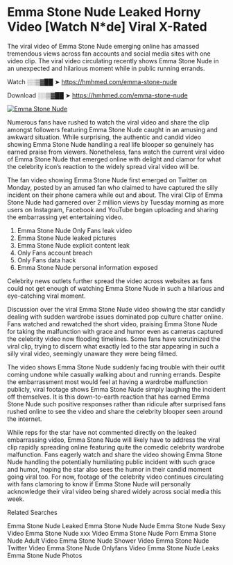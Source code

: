 ﻿# Emma Stone Nude Leaked Horny Video [Watch N*de] Viral X-Rated

The viral video of ﻿Emma Stone Nude emerging online has amassed tremendous views across fan accounts and social media sites with one video clip. The viral video circulating recently shows ﻿Emma Stone Nude in an unexpected and hilarious moment while in public running errands. 

Watch ░░▒▓██ ➤ https://hmhmed.com/emma-stone-nude

Download ░░▒▓██ ➤ https://hmhmed.com/emma-stone-nude

[![Emma Stone Nude](https://i.imgur.com/dJHk4Zq.gif)](https://hmhmed.com/emma-stone-nude)

Numerous fans have rushed to watch the viral video and share the clip amongst followers featuring ﻿Emma Stone Nude caught in an amusing and awkward situation. While surprising, the authentic and candid video showing ﻿Emma Stone Nude handling a real life blooper so genuinely has earned praise from viewers. Nonetheless, fans watch the current viral video of ﻿Emma Stone Nude that emerged online with delight and clamor for what the celebrity icon’s reaction to the widely spread viral video will be.

The fan video showing ﻿Emma Stone Nude first emerged on Twitter on Monday, posted by an amused fan who claimed to have captured the silly incident on their phone camera while out and about. The viral Clip of ﻿Emma Stone Nude had garnered over 2 million views by Tuesday morning as more users on Instagram, Facebook and YouTube began uploading and sharing the embarrassing yet entertaining video. 

1. ﻿Emma Stone Nude Only Fans leak video
2. ﻿Emma Stone Nude leaked pictures
3. ﻿Emma Stone Nude explicit content leak
4. Only Fans account breach
5. Only Fans data hack
6. ﻿Emma Stone Nude personal information exposed

Celebrity news outlets further spread the video across websites as fans could not get enough of watching ﻿Emma Stone Nude in such a hilarious and eye-catching viral moment. 

Discussion over the viral ﻿Emma Stone Nude video showing the star candidly dealing with sudden wardrobe issues dominated pop culture chatter online. Fans watched and rewatched the short video, praising ﻿Emma Stone Nude for taking the malfunction with grace and humor even as cameras captured the celebrity video now flooding timelines. Some fans have scrutinized the viral clip, trying to discern what exactly led to the star appearing in such a silly viral video, seemingly unaware they were being filmed.

The video shows ﻿Emma Stone Nude suddenly facing trouble with their outfit coming undone while casually walking about and running errands. Despite the embarrassment most would feel at having a wardrobe malfunction publicly, viral footage shows ﻿Emma Stone Nude simply laughing the incident off themselves. It is this down-to-earth reaction that has earned ﻿Emma Stone Nude such positive responses rather than ridicule after surprised fans rushed online to see the video and share the celebrity blooper seen around the internet.  

While reps for the star have not commented directly on the leaked embarrassing video, ﻿Emma Stone Nude will likely have to address the viral clip rapidly spreading online featuring quite the comedic celebrity wardrobe malfunction. Fans eagerly watch and share the video showing ﻿Emma Stone Nude handling the potentially humiliating public incident with such grace and humor, hoping the star also sees the humor in their candid moment going viral too. For now, footage of the celebrity video continues circulating with fans clamoring to know if ﻿Emma Stone Nude will personally acknowledge their viral video being shared widely across social media this week.

Related Searches

﻿Emma Stone Nude Leaked
﻿Emma Stone Nude Nude
﻿Emma Stone Nude Sexy Video
﻿Emma Stone Nude xxx Video
﻿Emma Stone Nude Porn
﻿Emma Stone Nude Adult Video
﻿Emma Stone Nude Shower Video
﻿Emma Stone Nude Twitter Video
﻿Emma Stone Nude Onlyfans Video
﻿Emma Stone Nude Leaks
﻿Emma Stone Nude Photos